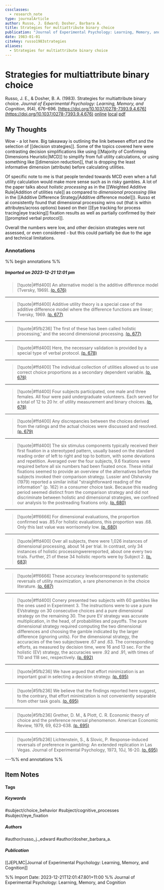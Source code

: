 ```yaml
---
cssclasses:
  - research_note
type: journalArticle
author: Russo, J. Edward; Dosher, Barbara A.
title: Strategies for multiattribute binary choice
publication: "Journal of Experimental Psychology: Learning, Memory, and Cognition"
date: 1983-01-01
citekey: russo1983strategies
aliases:
  - Strategies for multiattribute binary choice
---
```


# Strategies for multiattribute binary choice

Russo, J. E., & Dosher, B. A. (1983). Strategies for multiattribute binary choice. _Journal of Experimental Psychology: Learning, Memory, and Cognition_, _9_(4), 676–696. [https://doi.org/10.1037/0278-7393.9.4.676](https://doi.org/10.1037/0278-7393.9.4.676)
[online](http://zotero.org/users/local/kZl3QdXV/items/8BMJRRP6) [local](zotero://select/library/items/8BMJRRP6) [pdf](file:///home/gjc216/Zotero/storage/LNI96NJP/Russo%20and%20Dosher%20-%201983%20-%20Strategies%20for%20multiattribute%20binary%20choice.pdf)
 


## My Thoughts

Wow - a lot here. Big takeaway is outlining the link between effort and the selection of [[decision strategies]]. Some of the topics covered here were contrasting decision simplifications like using [[Majority of Confirming Dimensions Heuristic|MCD]] to simplify from full utility calculations, or using something like [[dimension reduction]], that is dropping the least informative dimension (attribute) before calculating utilities.

Of specific note to me is that people tended towards MCD even when a full utility calculation would make more sense such as in risky gambles. A lot of the paper talks about _holistic processing_ as in the [[Weighted Additive Rule|Addition of utilities rule]] as compared to _dimensional processing_ (like in the [[Additive Difference Strategy|Additive difference model]]). Russo et al consistently found that dimensional processing wins out (that is within attributes/across options) based on their [[Eye tracking for process tracing|eye tracking]] fixation results as well as partially confirmed by their [[prompted verbal protocol]].

Overall the numbers were low, and other decision strategies were not assessed, or even considered - but this could partially be due to the age and technical limitations.
 
### Annotations

%% begin annotations %%
##### Imported on 2023-12-21 12:01 pm
>[!quote|#ffd400]
>An alternative model is the additive difference model (Tversky, 1969). [(p. 676)](zotero://open-pdf/library/items/LNI96NJP?page=676&annotation=KRQ3PSJ8)

---
>[!quote|#ffd400]
>Additive utility theory is a special case of the additive difference model where the difference functions are linear; Tversky, 1969. [(p. 677)](zotero://open-pdf/library/items/LNI96NJP?page=677&annotation=5M35I64H)

---
>[!quote|#5fb236]
>The first of these has been called holistic processing,' and the second dimensional processing. [(p. 677)](zotero://open-pdf/library/items/LNI96NJP?page=677&annotation=Y5G4KDBP)

---
>[!quote|#ffd400]
>Here, the necessary validation is provided by a special type of verbal protocol. [(p. 678)](zotero://open-pdf/library/items/LNI96NJP?page=678&annotation=WZA58HZU)

---
>[!quote|#ffd400]
>The individual collection of utilities allowed us to use correct choice proportions as a secondary dependent variable. [(p. 678)](zotero://open-pdf/library/items/LNI96NJP?page=678&annotation=DUVU6XY6)

---
>[!quote|#ffd400]
>Four subjects participated, one male and three females. All four were paid undergraduate volunteers. Each served for a total of 12 to 20 hr. of utility measurement and binary choices. [(p. 678)](zotero://open-pdf/library/items/LNI96NJP?page=678&annotation=IGAZ58HT)

---
>[!quote|#ffd400]
>Any discrepancies between the choices derived from the ratings and the actual choices were discussed and resolved. [(p. 679)](zotero://open-pdf/library/items/LNI96NJP?page=679&annotation=TRDKJTSU)

---
>[!quote|#ffd400]
>The six stimulus components typically received their first fixation in a stereotyped pattern, usually based on the standard reading order of left to right and top to bottom, with some deviations and repetition. Averaged over the four subjects, 9.6 fixations were required before all six numbers had been fixated once. These initial fixations seemed to provide an overview of the alternatives before the subjects invoked their comparison strategy. Lussier and Olshavsky (1979) reported a similar initial "straightforward reading of the information" (p. 162) in a consumer choice task. Because this reading period seemed distinct from the comparison strategy and did not discriminate between holistic and dimensional strategies, we confined our analysis to the postreading fixations only. [(p. 680)](zotero://open-pdf/library/items/LNI96NJP?page=680&annotation=SHBQY9K3)

---
>[!quote|#ff6666]
>For dimensional evaluations, the proportion confirmed was .85.For holistic evaluations, this proportion was .68. Only this last value was worrisomely low. [(p. 680)](zotero://open-pdf/library/items/LNI96NJP?page=680&annotation=79W97VVQ)

---
>[!quote|#ffd400]
>Over all subjects, there were 1,026 instances of dimensional processing, about 14 per trial. In contrast, only 34 instances of holistic processingwerereported, about one every two trials. Further, 21 of these 34 holistic reports were by Subject 2. [(p. 683)](zotero://open-pdf/library/items/LNI96NJP?page=683&annotation=MCK8MZHV)

---
>[!quote|#ff6666]
>These accuracy levelscorrespond to systematic reversals of utility maximization, a rare phenomenon in the choice literature. [(p. 687)](zotero://open-pdf/library/items/LNI96NJP?page=687&annotation=HABKQXE3)

---
>[!quote|#ffd400]
>Conery presented two subjects with 60 gambles like the ones used in Experiment 3. The instructions were to use a pure EVstrategy on 30 consecutive choices and a pure dimensional strategy on the remaining 30. The pure EV strategy was accurate multiplication, in the head, of probabilities and payoffs. The pure dimensional strategy required computing the two dimensional differences and choosing the gamble indicated by the larger difference (ignoring units). For the dimensional strategy, the accuracies of the two subjectswere .67 and .63. The corresponding efforts, as measured by decision time, were 16 and 13 sec. For the holistic (EV) strategy, the accuracies were .92 and .91, with times of 110 and 118 sec, respectively. [(p. 692)](zotero://open-pdf/library/items/LNI96NJP?page=692&annotation=TMJQ3WAU)

---
>[!quote|#5fb236]
>We have argued that effort minimization is an important goal in selecting a decision strategy. [(p. 695)](zotero://open-pdf/library/items/LNI96NJP?page=695&annotation=ZG7WBDWZ)

---
>[!quote|#5fb236]
>We believe that the findings reported here suggest, to the contrary, that effort minimization is not conveniently separable from other task goals. [(p. 695)](zotero://open-pdf/library/items/LNI96NJP?page=695&annotation=ZYR8VBLF)

---
>[!quote|#5fb236]
>Grether, D. M., & Plott, C. R. Economic theory of choice and the preference reversal phenomenon. American Economic Review, 1979, 69, 623-638. [(p. 695)](zotero://open-pdf/library/items/LNI96NJP?page=695&annotation=Y8MTWRGC)

---
>[!quote|#5fb236]
>Lichtenstein, S., & Slovic, P. Response-induced reversals of preference in gambling: An extended replication in Las Vegas. Journal of Experimental Psychology, 1973, 10J, 16-20. [(p. 695)](zotero://open-pdf/library/items/LNI96NJP?page=695&annotation=CME987MF)

---%% end annotations %%

## Item Notes

#### Tags

##### Keywords

#subject/choice_behavior #subject/cognitive_processes #subject/eye_fixation

##### Authors

#author/russo_j._edward #author/dosher_barbara_a.

##### Publication

[[JEPLMC|Journal of Experimental Psychology: Learning, Memory, and Cognition]]


%% Import Date: 2023-12-21T12:01:47.801+11:00 %%
Journal of Experimental Psychology: Learning, Memory, and Cognition